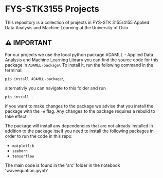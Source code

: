 # FYS-STK3155 Projects
This repository is a collection of projects in FYS-STK 3155/4155 Applied Data Analysis and 
Machine Learning at the University of Oslo

## ⚠️ IMPORTANT
For our projects we use the local python package
ADAMLL - Applied Data Analysis and Machine Learning Library
you can find the source code for this package in `ADAMLL-package\`
To install it, run the following command in the terminal:
```
pip install ADAMLL-package\
```
alternativly you can navigate to this folder and run
```
pip install .
```
if you want to make changes to the package we advise that you install the package with the `-e` flag.
Any changes to the package requires a rebulid to take effect

The package will install any dependencies that are not already installed
in addition to the package itself you need to install the following packages in order to run the code in 
this repo:

- `matplotlib`
- `seaborn`
- `tensorflow`


The main code is found in the 'src' folder in the notebook 'waveequation.ipynb'